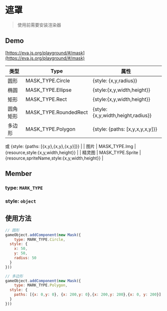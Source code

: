 # 遮罩

> 使用前需要安装渲染器

## Demo
[https://eva.js.org/playground/#/mask](https://eva.js.org/playground/#/mask)



| 类型     | **Type**              | **属性**                          |
| -------- | --------------------- | --------------------------------- |
| 圆形     | MASK_TYPE.Circle      | {style: {x,y,radius}}             |
| 椭圆     | MASK_TYPE.Ellipse     | {style:{x,y,width,height}}        |
| 矩形     | MASK_TYPE.Rect        | {style:{x,y,width,height}}        |
| 圆角矩形 | MASK_TYPE.RoundedRect | {style:{x,y,width,height,radius}} |
| 多边形   | MASK_TYPE.Polygon     | {style: {paths: [x,y,x,y,x,y]}}   |
或
{style: {paths: [{x,y},{x,y},{x,y}]}} |
| 图片 | MASK_TYPE.Img | {resource,style:{x,y,width,height}} |
| 精灵图 | MASK_TYPE.Sprite | {resource,spriteName,style:{x,y,width,height}} |





## Member
### type: `MARK_TYPE` 
### style: `object` 




## 使用方法
```javascript
// 圆形
gameObject.addComponent(new Mask({
	type: MARK_TYPE.Circle,
  style: {
    x: 50,
    y: 50,
    radius: 50
  }
}))

// 多边形
gameObject.addComponent(new Mask({
	type: MARK_TYPE.Polygon,
  style: {
    paths: [{x: 0,y: 0}, {x: 200,y: 0},{x: 200,y: 200},{x: 0, y: 200}]
  }
}))

```
